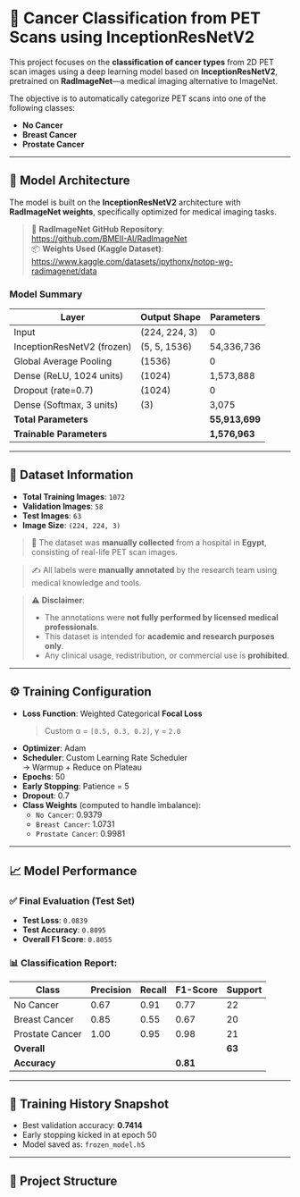 # 🔬 Cancer Classification from PET Scans using InceptionResNetV2

This project focuses on the **classification of cancer types** from 2D PET scan images using a deep learning model based on **InceptionResNetV2**, pretrained on **RadImageNet**—a medical imaging alternative to ImageNet.

The objective is to automatically categorize PET scans into one of the following classes:

- **No Cancer**
- **Breast Cancer**
- **Prostate Cancer**

---

## 🧠 Model Architecture

The model is built on the **InceptionResNetV2** architecture with **RadImageNet weights**, specifically optimized for medical imaging tasks.

> 📖 **RadImageNet GitHub Repository**:  
> https://github.com/BMEII-AI/RadImageNet  
> 📦 **Weights Used (Kaggle Dataset)**:  
> https://www.kaggle.com/datasets/ipythonx/notop-wg-radimagenet/data

### Model Summary

| Layer                            | Output Shape         | Parameters     |
|----------------------------------|----------------------|----------------|
| Input                            | (224, 224, 3)        | 0              |
| InceptionResNetV2 (frozen)       | (5, 5, 1536)         | 54,336,736     |
| Global Average Pooling           | (1536)               | 0              |
| Dense (ReLU, 1024 units)         | (1024)               | 1,573,888      |
| Dropout (rate=0.7)               | (1024)               | 0              |
| Dense (Softmax, 3 units)         | (3)                  | 3,075          |
| **Total Parameters**             |                      | **55,913,699** |
| **Trainable Parameters**         |                      | **1,576,963**  |

---

## 🧬 Dataset Information

- **Total Training Images**: `1072`
- **Validation Images**: `58`
- **Test Images**: `63`
- **Image Size**: `(224, 224, 3)`

> 🏥 The dataset was **manually collected** from a hospital in **Egypt**, consisting of real-life PET scan images.

> ✍️ All labels were **manually annotated** by the research team using medical knowledge and tools.

> ⚠️ **Disclaimer**:
> - The annotations were **not fully performed by licensed medical professionals**.
> - This dataset is intended for **academic and research purposes only**.
> - Any clinical usage, redistribution, or commercial use is **prohibited**.

---

## ⚙️ Training Configuration

- **Loss Function**: Weighted Categorical **Focal Loss**  
  > Custom α = `[0.5, 0.3, 0.2]`, γ = `2.0`
- **Optimizer**: Adam
- **Scheduler**: Custom Learning Rate Scheduler  
  → Warmup + Reduce on Plateau
- **Epochs**: 50  
- **Early Stopping**: Patience = 5  
- **Dropout**: 0.7
- **Class Weights** (computed to handle imbalance):
  - `No Cancer`: 0.9379
  - `Breast Cancer`: 1.0731
  - `Prostate Cancer`: 0.9981

---

## 📈 Model Performance

### ✅ Final Evaluation (Test Set)

- **Test Loss**: `0.0839`
- **Test Accuracy**: `0.8095`
- **Overall F1 Score**: `0.8055`

### 📊 Classification Report:

| Class            | Precision | Recall | F1-Score | Support |
|------------------|-----------|--------|----------|---------|
| No Cancer        | 0.67      | 0.91   | 0.77     | 22      |
| Breast Cancer    | 0.85      | 0.55   | 0.67     | 20      |
| Prostate Cancer  | 1.00      | 0.95   | 0.98     | 21      |
| **Overall**      |           |        |          | **63**  |
| **Accuracy**     |           |        | **0.81** |         |

---

## 🧪 Training History Snapshot

- Best validation accuracy: **0.7414**
- Early stopping kicked in at epoch 50
- Model saved as: `frozen_model.h5`

---

## 📁 Project Structure

